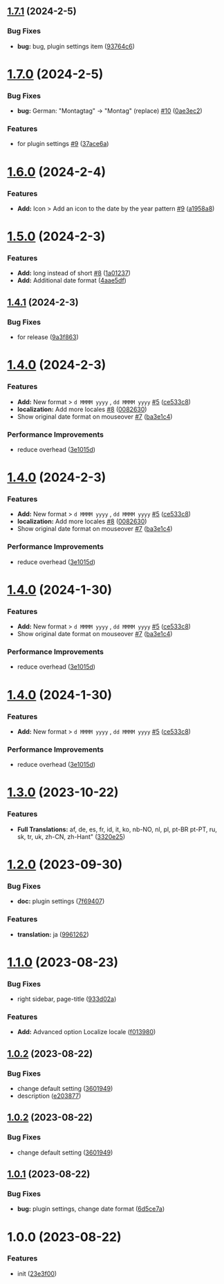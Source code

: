 ## [1.7.1](https://github.com/YU000jp/logseq-plugin-flex-date-format/compare/v1.7.0...v1.7.1) (2024-2-5)


### Bug Fixes

* **bug:** bug, plugin settings item ([93764c6](https://github.com/YU000jp/logseq-plugin-flex-date-format/commit/93764c61987a43ef31d15162d993f402d7b5f19c))

# [1.7.0](https://github.com/YU000jp/logseq-plugin-flex-date-format/compare/v1.6.0...v1.7.0) (2024-2-5)


### Bug Fixes

* **bug:** German: "Montagtag" → "Montag" (replace) [#10](https://github.com/YU000jp/logseq-plugin-flex-date-format/issues/10) ([0ae3ec2](https://github.com/YU000jp/logseq-plugin-flex-date-format/commit/0ae3ec27f4521c237bba4b4cc0f6104ea01eb33b))


### Features

* for plugin settings [#9](https://github.com/YU000jp/logseq-plugin-flex-date-format/issues/9) ([37ace6a](https://github.com/YU000jp/logseq-plugin-flex-date-format/commit/37ace6a3f96794ca2c9d0203d984cc98baa5e7a7))

# [1.6.0](https://github.com/YU000jp/logseq-plugin-flex-date-format/compare/v1.5.0...v1.6.0) (2024-2-4)


### Features

* **Add:** Icon > Add an icon to the date by the year pattern [#9](https://github.com/YU000jp/logseq-plugin-flex-date-format/issues/9) ([a1958a8](https://github.com/YU000jp/logseq-plugin-flex-date-format/commit/a1958a8341ecafa5fe7c97ee6337c279cf3f7fbf))

# [1.5.0](https://github.com/YU000jp/logseq-plugin-flex-date-format/compare/v1.4.1...v1.5.0) (2024-2-3)


### Features

* **Add:**  long instead of short [#8](https://github.com/YU000jp/logseq-plugin-flex-date-format/issues/8) ([1a01237](https://github.com/YU000jp/logseq-plugin-flex-date-format/commit/1a01237eb33b0026e7810cab93990f9b828511a3))
* **Add:** Additional date format ([4aae5df](https://github.com/YU000jp/logseq-plugin-flex-date-format/commit/4aae5df34d9c21f65b31a12ec15d8e0ad4d7452f))

## [1.4.1](https://github.com/YU000jp/logseq-plugin-flex-date-format/compare/v1.4.0...v1.4.1) (2024-2-3)


### Bug Fixes

* for release ([9a3f863](https://github.com/YU000jp/logseq-plugin-flex-date-format/commit/9a3f86395549a3220181de81bdbd8294f0f56720))

# [1.4.0](https://github.com/YU000jp/logseq-plugin-flex-date-format/compare/v1.3.0...v1.4.0) (2024-2-3)


### Features

* **Add:** New format > `d MMMM yyyy` , `dd MMMM yyyy` [#5](https://github.com/YU000jp/logseq-plugin-flex-date-format/issues/5) ([ce533c8](https://github.com/YU000jp/logseq-plugin-flex-date-format/commit/ce533c8337688006bfc97944cd0a724fcc042137))
* **localization:** Add more locales [#8](https://github.com/YU000jp/logseq-plugin-flex-date-format/issues/8) ([0082630](https://github.com/YU000jp/logseq-plugin-flex-date-format/commit/00826307fea414cd681de966f54f049c9776eceb))
* Show original date format on mouseover [#7](https://github.com/YU000jp/logseq-plugin-flex-date-format/issues/7) ([ba3e1c4](https://github.com/YU000jp/logseq-plugin-flex-date-format/commit/ba3e1c455f735810e42cdc53285b6b25ff1d3523))


### Performance Improvements

* reduce overhead ([3e1015d](https://github.com/YU000jp/logseq-plugin-flex-date-format/commit/3e1015d39c8725d62e7756afce24385cce801412))

# [1.4.0](https://github.com/YU000jp/logseq-plugin-flex-date-format/compare/v1.3.0...v1.4.0) (2024-2-3)


### Features

* **Add:** New format > `d MMMM yyyy` , `dd MMMM yyyy` [#5](https://github.com/YU000jp/logseq-plugin-flex-date-format/issues/5) ([ce533c8](https://github.com/YU000jp/logseq-plugin-flex-date-format/commit/ce533c8337688006bfc97944cd0a724fcc042137))
* **localization:** Add more locales [#8](https://github.com/YU000jp/logseq-plugin-flex-date-format/issues/8) ([0082630](https://github.com/YU000jp/logseq-plugin-flex-date-format/commit/00826307fea414cd681de966f54f049c9776eceb))
* Show original date format on mouseover [#7](https://github.com/YU000jp/logseq-plugin-flex-date-format/issues/7) ([ba3e1c4](https://github.com/YU000jp/logseq-plugin-flex-date-format/commit/ba3e1c455f735810e42cdc53285b6b25ff1d3523))


### Performance Improvements

* reduce overhead ([3e1015d](https://github.com/YU000jp/logseq-plugin-flex-date-format/commit/3e1015d39c8725d62e7756afce24385cce801412))

# [1.4.0](https://github.com/YU000jp/logseq-plugin-flex-date-format/compare/v1.3.0...v1.4.0) (2024-1-30)


### Features

* **Add:** New format > `d MMMM yyyy` , `dd MMMM yyyy` [#5](https://github.com/YU000jp/logseq-plugin-flex-date-format/issues/5) ([ce533c8](https://github.com/YU000jp/logseq-plugin-flex-date-format/commit/ce533c8337688006bfc97944cd0a724fcc042137))
* Show original date format on mouseover [#7](https://github.com/YU000jp/logseq-plugin-flex-date-format/issues/7) ([ba3e1c4](https://github.com/YU000jp/logseq-plugin-flex-date-format/commit/ba3e1c455f735810e42cdc53285b6b25ff1d3523))


### Performance Improvements

* reduce overhead ([3e1015d](https://github.com/YU000jp/logseq-plugin-flex-date-format/commit/3e1015d39c8725d62e7756afce24385cce801412))

# [1.4.0](https://github.com/YU000jp/logseq-plugin-flex-date-format/compare/v1.3.0...v1.4.0) (2024-1-30)


### Features

* **Add:** New format > `d MMMM yyyy` , `dd MMMM yyyy` [#5](https://github.com/YU000jp/logseq-plugin-flex-date-format/issues/5) ([ce533c8](https://github.com/YU000jp/logseq-plugin-flex-date-format/commit/ce533c8337688006bfc97944cd0a724fcc042137))


### Performance Improvements

* reduce overhead ([3e1015d](https://github.com/YU000jp/logseq-plugin-flex-date-format/commit/3e1015d39c8725d62e7756afce24385cce801412))

# [1.3.0](https://github.com/YU000jp/logseq-plugin-flex-date-format/compare/v1.2.0...v1.3.0) (2023-10-22)


### Features

* **Full Translations:** af, de, es, fr, id, it, ko, nb-NO, nl, pl, pt-BR pt-PT, ru, sk, tr, uk, zh-CN, zh-Hant" ([3320e25](https://github.com/YU000jp/logseq-plugin-flex-date-format/commit/3320e2570d1805763b323f82baf1893e749295d3))

# [1.2.0](https://github.com/YU000jp/logseq-plugin-flex-date-format/compare/v1.1.0...v1.2.0) (2023-09-30)


### Bug Fixes

* **doc:** plugin settings ([7f69407](https://github.com/YU000jp/logseq-plugin-flex-date-format/commit/7f69407a71ff396bdea8504a12bf0478d8225d1a))


### Features

* **translation:** ja ([9961262](https://github.com/YU000jp/logseq-plugin-flex-date-format/commit/9961262b6d2316a8418aef27748acc6574f7b1f5))

# [1.1.0](https://github.com/YU000jp/logseq-plugin-flex-date-format/compare/v1.0.2...v1.1.0) (2023-08-23)


### Bug Fixes

* right sidebar, page-title ([933d02a](https://github.com/YU000jp/logseq-plugin-flex-date-format/commit/933d02ab4027b0c0f2ffb42d4ac88fd74b6828b9))


### Features

* **Add:** Advanced option Localize locale ([f013980](https://github.com/YU000jp/logseq-plugin-flex-date-format/commit/f013980a319ff9408bf7961387891218317156f0))

## [1.0.2](https://github.com/YU000jp/logseq-plugin-flex-date-format/compare/v1.0.1...v1.0.2) (2023-08-22)


### Bug Fixes

* change default setting ([3601949](https://github.com/YU000jp/logseq-plugin-flex-date-format/commit/3601949cb84abaf5b064cef64c8088651e09987e))
* description ([e203877](https://github.com/YU000jp/logseq-plugin-flex-date-format/commit/e2038777a510b9a2c8503226ee4c809a2860b57a))

## [1.0.2](https://github.com/YU000jp/logseq-plugin-flex-date-format/compare/v1.0.1...v1.0.2) (2023-08-22)


### Bug Fixes

* change default setting ([3601949](https://github.com/YU000jp/logseq-plugin-flex-date-format/commit/3601949cb84abaf5b064cef64c8088651e09987e))

## [1.0.1](https://github.com/YU000jp/logseq-plugin-flex-date-format/compare/v1.0.0...v1.0.1) (2023-08-22)


### Bug Fixes

* **bug:** plugin settings, change date format ([6d5ce7a](https://github.com/YU000jp/logseq-plugin-flex-date-format/commit/6d5ce7aa2af0066b4254681dd6e3d6123bceb555))

# 1.0.0 (2023-08-22)


### Features

* init ([23e3f00](https://github.com/YU000jp/logseq-plugin-flex-date-format/commit/23e3f0064c1a7259c7bd559767ebd90c6f4907d3))
